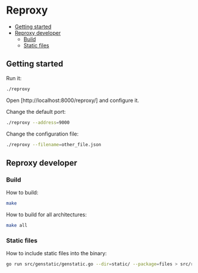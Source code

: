 # Reproxy

<!-- MarkdownTOC autolink=true bracket=round depth=4 -->

- [Getting started](#getting-started)
- [Reproxy developer](#reproxy-developer)
    - [Build](#build)
    - [Static files](#static-files)

<!-- /MarkdownTOC -->

## Getting started

Run it:
```sh
./reproxy 
```

Open [http://localhost:8000/reproxy/] and configure it.


Change the default port:
```sh
./reproxy --address=9000
```

Change the configuration file:
```sh
./reproxy --filename=other_file.json
```


## Reproxy developer

### Build

How to build:
```sh
make
```

How to build for all architectures:
```sh
make all
```

### Static files

How to include static files into the binary:
```sh
go run src/genstatic/genstatic.go --dir=static/ --package=files > src/reproxy/files/data.go
```